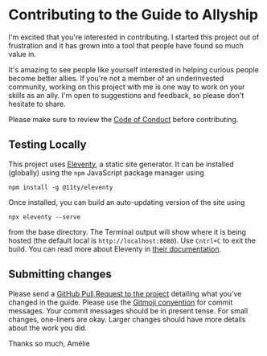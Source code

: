 # Contributing to the Guide to Allyship

I'm excited that you're interested in contributing. I started this project out of frustration and it has grown into a tool that people have found so much value in.

It's amazing to see people like yourself interested in helping curious people become better allies. If you're not a member of an underinvested community, working on this project with me is one way to work on your skills as an ally. I'm open to suggestions and feedback, so please don't hesitate to share.

Please make sure to review the [Code of Conduct](https://github.com/almnt/guide-to-allyship/blob/master/CODE_OF_CONDUCT.md) before contributing.

## Testing Locally

This project uses [Eleventy](https://www.11ty.dev/), a static site generator.
It can be installed (globally) using the `npm` JavaScript package manager using
```
npm install -g @11ty/eleventy
```
Once installed, you can build an auto-updating version of the site using
```
npx eleventy --serve
```
from the base directory. The Terminal output will show where it is being hosted
(the default local is `http://localhost:8080`). Use `Cntrl+C` to exit the build.
You can read more about Eleventy in [their documentation](https://www.11ty.dev/docs/).

## Submitting changes

Please send a [GitHub Pull Request to the project](https://github.com/almnt/guide-to-allyship/pull/new/master) detailing what you’ve changed in the guide. Please use the [Gitmoji convention](https://gitmoji.carloscuesta.me/about) for commit messages. Your commit messages should be in present tense. For small changes, one-liners are okay. Larger changes should have more details about the work you did.

Thanks so much,
Amélie
